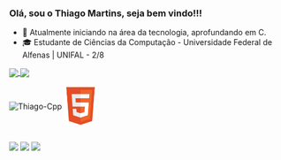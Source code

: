 ### Olá, sou o Thiago Martins, seja bem vindo!!!
- 🔭 Atualmente iniciando na área da tecnologia, aprofundando em C.
- 🎓 Estudante de Ciências da Computação - Universidade Federal de Alfenas | UNIFAL - 2/8

<a href="https://github.com/TMartins11/github-readme-stats">
  <img height=180 align="center" src="https://github-readme-stats.vercel.app/api?username=TMartins11&show_icons=true&theme=transparent">
</a>
<a href="https://github.com/TMartins11/convoychat">
  <img height=180 align="center" src="https://github-readme-stats.vercel.app/api/top-langs/?username=TMartins11&theme=transparent&layout=compact" />
</a>

<div style="display: inline_block"><br>
  <img align="center" alt="Thiago-Cpp" height="70" width="60" src="https://raw.githubusercontent.com/jmnote/z-icons/master/svg/c.svg">
  <img align="center" alt="Thiago-HTML" height="70" width="60" src="https://raw.githubusercontent.com/devicons/devicon/master/icons/html5/html5-original.svg">
</div>

##
<div> 
  <a href = "mailto:thiago.martins1112@gmail.com"><img src="https://img.shields.io/badge/-Gmail-%23333?style=for-the-badge&logo=gmail&logoColor=white" target="_blank"></a>
  <a href="https://instagram.com/t_martins11" target="_blank"><img src="https://img.shields.io/badge/-Instagram-%23E4405F?style=for-the-badge&logo=instagram&logoColor=white" target="_blank"></a>
  <a href="https://visitcount.itsvg.in">
  <img height="29" src="https://visitcount.itsvg.in/api?id=TMartins11&label=Profile%20Views&color=12&icon=0&pretty=true" />
</a>




 	

